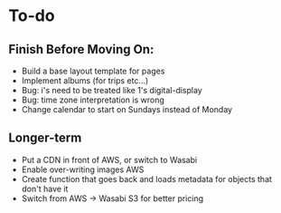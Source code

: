 # To-do

## Finish Before Moving On:
- Build a base layout template for pages
- Implement albums (for trips etc...)
- Bug: i's need to be treated like 1's digital-display
- Bug: time zone interpretation is wrong
- Change calendar to start on Sundays instead of Monday

## Longer-term
- Put a CDN in front of AWS, or switch to Wasabi
- Enable over-writing images AWS
- Create function that goes back and loads metadata for objects that don't have it
- Switch from AWS -> Wasabi S3 for better pricing